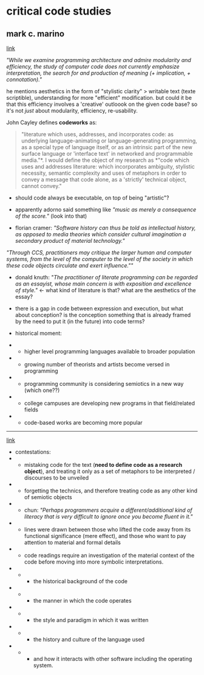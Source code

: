 # critical code studies
## mark c. marino

[link](http://electronicbookreview.com/essay/critical-code-studies/)

*"While we examine programming architecture and admire modularity and efficiency, the study of computer code does not currently emphasize interpretation, the search for and production of meaning (+ implication, + connotation)."*

 he mentions aesthetics in the form of "stylistic clarity" > writable text (texte scriptible), understanding for more "efficient" modification. but could it be that this efficiency involves a 'creative' outloook on the given code base? so it's not *just* about modularity, efficiency, re-usability.

 John Cayley defines **codeworks** as:
 > "literature which uses, addresses, and incorporates code: as underlying language-animating or language-generating programming, as a special type of language itself, or as an intrinsic part of the new surface language or 'interface text' in networked and programmable media."*. I would define the object of my research as *"code which uses and addresses literature: which incorporates ambiguity, stylistic necessity, semantic complexity and uses of metaphors in order to convey a message that code alone, as a 'strictly' technical object, cannot convey."


- should code always be executable, on top of being "artistic"?

- apparently adorno said something like *"music as merely a consequence of the score."* (look into that)

- florian cramer: *"Software history can thus be told as intellectual history, as opposed to media theories which consider cultural imagination a secondary product of material technology."*

*"Through CCS, practitioners may critique the larger human and computer systems, from the level of the computer to the level of the society in which these code objects circulate and exert influence.""*

- donald knuth: *"The practitioner of literate programming can be regarded as an essayist, whose main concern is with exposition and excellence of style."* <- what kind of literature is that? what are the aesthetics of the essay?

- there is a gap in code between expression and execution, but what about conception? is the conception something that is already framed by the need to put it (in the future) into code terms?

- historical moment:
- - higher level programming languages available to broader population
- - growing number of theorists and artists become versed in programming
- - programming community is considering semiotics in a new way (which one??)
- - college campuses are developing new programs in that field/related fields
- - code-based works are becoming more popular


-----
[link](http://electronicbookreview.com/essay/critical-code-studies-and-the-electronic-book-review-an-introduction/)

- contestations:
- - mistaking code for the text (**need to define code as a research object**), and treating it only as a set of metaphors to be interpreted / discourses to be unveiled
- - forgetting the technics, and therefore treating code as any other kind of semiotic objects
- - chun: *"Perhaps programmers acquire a different/additional kind of literacy that is very difficult to ignore once you become fluent in it."*
- - lines were drawn between those who lifted the code away from its functional significance (mere effect), and those who want to pay attention to material and formal details
- - code readings require an investigation of the material context of the code before moving into more symbolic interpretations.
- - - the historical background of the code
- - - the manner in which the code operates
- - - the style and paradigm in which it was written
- - - the history and culture of the language used
- - - and how it interacts with other software including the operating system.
